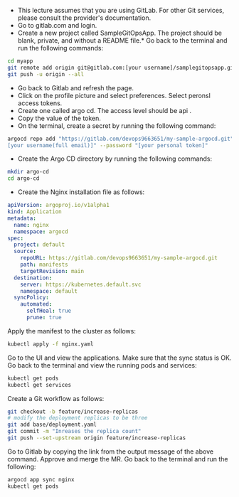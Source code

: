 * This lecture assumes that you are using GitLab. For other Git services, please consult the provider's documentation.
* Go to gitlab.com and login.
* Create a new project called SampleGitOpsApp. The project should be blank, private, and without a README file.* Go back to the terminal and run the following commands:
```bash
cd myapp
git remote add origin git@gitlab.com:[your username]/samplegitopsapp.git
git push -u origin --all
```
* Go back to Gitlab and refresh the page.
* Click on the profile picture and select preferences. Select peronsl access tokens.
* Create one called argo cd. The access level should be api .
* Copy the value of the token.
* On the terminal, create a secret by running the following command:
```bash
argocd repo add "https://gitlab.com/devops9663651/my-sample-argocd.git"  --username "
[your username(full email)]" --password "[your personal token]"
```
* Create the Argo CD directory by running the following commands:
```bash
mkdir argo-cd
cd argo-cd
```
* Create the Nginx installation file as follows:
```yaml
apiVersion: argoproj.io/v1alpha1
kind: Application
metadata:
  name: nginx
  namespace: argocd
spec:
  project: default
  source:
    repoURL: https://gitlab.com/devops9663651/my-sample-argocd.git
    path: manifests
    targetRevision: main
  destination:
    server: https://kubernetes.default.svc
    namespace: default
  syncPolicy:
    automated:
      selfHeal: true
      prune: true

```
Apply the manifest to the cluster as follows:
```bash
kubectl apply -f nginx.yaml
```
Go to the UI and view the applications. Make sure that the sync status is OK. Go back to the terminal and view the running pods and services:
```bash
kubectl get pods
kubectl get services
```
Create a Git workflow as follows:
```bash
git checkout -b feature/increase-replicas
# modify the deployment replicas to be three
git add base/deployment.yaml
git commit -m "Inreases the replica count"
git push --set-upstream origin feature/increase-replicas
```
Go to Gitlab by copying the link from the output message of the above command. Approve and merge the MR.
Go back to the terminal and run the following:
```bash
argocd app sync nginx
kubectl get pods
```